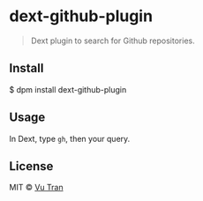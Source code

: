 # dext-github-plugin

> Dext plugin to search for Github repositories.

## Install

$ dpm install dext-github-plugin

## Usage

In Dext, type `gh`, then your query.

## License

MIT © [Vu Tran](https://github.com/vutran/)
